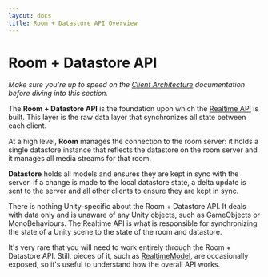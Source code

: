 ```yaml
---
layout: docs
title: Room + Datastore API Overview
---
```

# Room + Datastore API

*Make sure you're up to speed on the [Client Architecture](../architecture/client) documentation before diving into this section.*

The **Room + Datastore API** is the foundation upon which the [Realtime API](../realtime/) is built. This layer is the raw data layer that synchronizes all state between each client.

At a high level, **Room** manages the connection to the room server: it holds a single datastore instance that reflects the datastore on the room server and it manages all media streams for that room.

**Datastore** holds all models and ensures they are kept in sync with the server. If a change is made to the local datastore state, a delta update is sent to the server and all other clients to ensure they are kept in sync.

There is nothing Unity-specific about the Room + Datastore API. It deals with data only and is unaware of any Unity objects, such as GameObjects or MonoBehaviours. The Realtime API is what is responsible for synchronizing the state of a Unity scene to the state of the room and datastore.

It's very rare that you will need to work entirely through the Room + Datastore API. Still, pieces of it, such as  [RealtimeModel](./realtimemodel.md), are occasionally exposed, so it's useful to understand how the overall API works.
